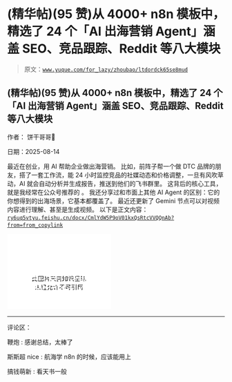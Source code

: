 # (精华帖)(95 赞)从 4000+ n8n 模板中，精选了 24 个「AI 出海营销 Agent」涵盖 SEO、竞品跟踪、Reddit 等八大模块

> 原文：[`www.yuque.com/for_lazy/zhoubao/ltdordck65se8mud`](https://www.yuque.com/for_lazy/zhoubao/ltdordck65se8mud)

## (精华帖)(95 赞)从 4000+ n8n 模板中，精选了 24 个「AI 出海营销 Agent」涵盖 SEO、竞品跟踪、Reddit 等八大模块

作者： 饼干哥哥🍪

日期：2025-08-14

最近在创业，用 AI 帮助企业做出海营销。
比如，前阵子帮一个做 DTC 品牌的朋友，搭了一套工作流，能 24 小时监控竞品的社媒动态和价格调整，一旦有风吹草动，AI 就会自动分析并生成报告，推送到他们的飞书群里。
这背后的核心工具，就是我经常在公众号推荐的 。 我还分享过和市面上其他 AI Agent 的区别：它的你想得到的出海场景，它基本都覆盖了。
最近还更新了 Gemini 节点可以对视频内容进行理解、甚至是生成视频。
以下是正文内容：[`ry6uq5vtyu.feishu.cn/docx/CmlYdW5P9oV01kxQsRtcVVQQnAb?from=from_copylink`](https://ry6uq5vtyu.feishu.cn/docx/CmlYdW5P9oV01kxQsRtcVVQQnAb?from=from_copylink)

![](img/d6e4327380fb8bf9979cf8cbb1d47c6c.png "None")

* * *

评论区：

鞭炮 : 感谢总结，太棒了

斯斯超 nice : 航海学 n8n 的时候，应该能用上

搞钱萌新 : 看天书一般